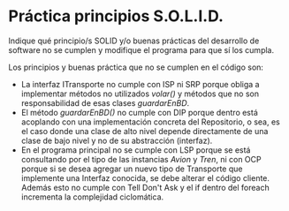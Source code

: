 # Práctica principios S.O.L.I.D.

Indique qué principio/s SOLID y/o buenas prácticas del desarrollo de software no se cumplen y modifique el programa para que sí los cumpla.

Los principios y buenas práctica que no se cumplen en el código son:

 - La interfaz ITransporte no cumple con ISP ni SRP porque obliga a implementar métodos no utilizados *volar()* y métodos que no son responsabilidad de esas clases *guardarEnBD*.
 - El método *guardarEnBD()* no cumple con DIP porque dentro está acoplando con una implementación concreta del Repositorio, o sea, es el caso donde una clase de alto nivel depende directamente de una clase de bajo nivel y no de su abstracción (interfaz).
 - En el programa principal no se cumple con LSP porque se está consultando por el tipo de las instancias *Avion* y *Tren*, ni con OCP porque si se desea agregar un nuevo tipo de Transporte que implemente una Interfaz conocida, se debe alterar el código cliente. Además esto no cumple con Tell Don't Ask y el if dentro del foreach incrementa la complejidad ciclomática.
